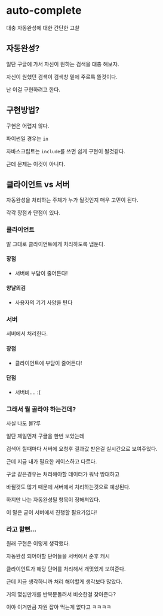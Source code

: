 # auto-complete

대충 자동완성에 대한 간단한 고찰

## 자동완성?

일단 구글에 가서 자신이 원하는 검색을 대충 해보자.

자신이 원했던 검색이 검색창 밑에 주르륵 뜰것이다.

난 이걸 구현하려고 한다.

## 구현방법?

구현은 어렵지 않다.

파이썬일 경우는 ``in``

자바스크립트는 ``include``를 쓰면 쉽게 구현이 될것같다.

근데 문제는 이것이 아니다.

## 클라이언트 vs 서버

자동완성을 처리하는 주체가 누가 될것인지 매우 고민이 된다.

각각 장점과 단점이 있다.

### 클라이언트

말 그대로 클라이언트에게 처리하도록 냅둔다.

#### 장점

* 서버에 부담이 줄어든다!

#### 양날의검

* 사용자의 기기 사양을 탄다

### 서버

서버에서 처리한다.

#### 장점

* 클라이언트에 부담이 줄어든다!

#### 단점

* 서버비.... :(

### 그래서 뭘 골라야 하는건데?

사실 나도 몰?루

일단 제일먼저 구글을 한번 보았는데

검색어 칠때마다 서버에 요청후 결과값 받은걸 실시간으로 보여주었다.

근데 지금 내가 필요한 케이스하고 다르다.

구글 같은경우는 처리해야할 데이터가 워낙 방대하고

바뀔것도 많기 때문에 서버에서 처리하는것으로 예상된다.

하지만 나는 자동완성될 항목이 정해져있다.

이 말은 굳이 서버에서 진행할 필요가없다!

### 라고 할뻔...

원래 구현은 이렇게 생각했다.

자동완성 되어야할 단어들을 서버에서 준후 캐시

클라이언트가 해당 단어를 처리해서 개멋있게 보여준다.

근데 지금 생각하니까 처리 해야할게 생각보다 많았다.

거의 몇십만개를 반복문돌려서 비슷한걸 찾아준다?

이야 이거만큼 자원 잡아 먹는게 없다고 ㅋㅋㅋㅋ












